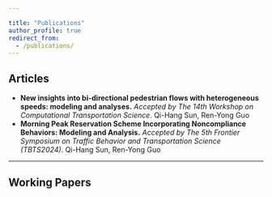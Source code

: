 ```yaml
---

title: "Publications"
author_profile: true
redirect_from: 
  - /publications/
---
```


## Articles

- **New insights into bi-directional pedestrian flows with heterogeneous speeds: modeling and analyses.** *Accepted by The 14th Workshop on Computational Transportation Science*. Qi-Hang Sun, Ren-Yong Guo
- **Morning Peak Reservation Scheme Incorporating Noncompliance Behaviors: Modeling and Analysis.** *Accepted by The 5th Frontier Symposium on Traffic Behavior and Transportation Science (TBTS2024)*. Qi-Hang Sun, Ren-Yong Guo



---

## Working Papers

